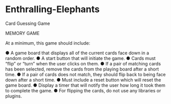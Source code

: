 # Enthralling-Elephants
Card Guessing Game

MEMORY GAME

At a minimum, this game
should include:

● A game board that displays all of the current cards face down in a random
order.
● A start button that will initiate the game.
● Cards must “flip” or “turn” when the user clicks on them.
● If a pair of matching cards has been selected, remove the cards from the playing
board after a short time.
● If a pair of cards does not match, they should flip back to being face down after
a short time.
● Must include a reset button which will reset the game board.
● Display a timer that will notify the user how long it took them to complete the
game.
● For flipping the cards, do not use any libraries or plugins.
